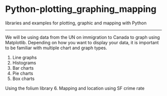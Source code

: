 # Python-plotting_graphing_mapping
libraries and examples for plotting, graphic and mapping with Python
______


We will be using data from the UN on immigration to Canada to graph using Matplotlib. Depending on how you want to display your data, it is important to be familiar with multiple chart and graph types. 

1. Line graphs
2. Histograms
3. Bar charts
4. Pie charts
5. Box charts

Using the folium library
6. Mapping and location using SF crime rate




